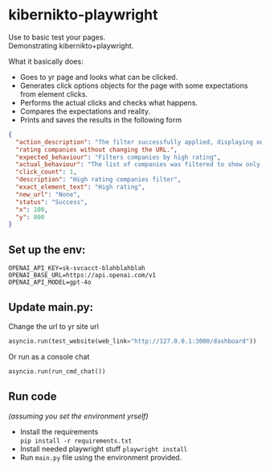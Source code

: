# kibernikto-playwright

Use to basic test your pages.  
Demonstrating kibernikto+playwright.

What it basically does:

- Goes to yr page and looks what can be clicked. 
- Generates click options objects for the page with some expectations from element clicks.
- Performs the actual clicks and checks what happens.
- Compares the expectations and reality.
- Prints and saves the results in the following form
```json
{
  "action_description": "The filter successfully applied, displaying only high ",
  "rating companies without changing the URL.",
  "expected_behaviour": "Filters companies by high rating",
  "actual_behaviour": "The list of companies was filtered to show only those with high ratings",
  "click_count": 1,
  "description": "High rating companies filter",
  "exact_element_text": "High rating",
  "new_url": "None",
  "status": "Success",
  "x": 100,
  "y": 800
}

```

## Set up the env:

```dotenv
OPENAI_API_KEY=sk-svcacct-blahblahblah
OPENAI_BASE_URL=https://api.openai.com/v1
OPENAI_API_MODEL=gpt-4o
```

## Update main.py:
Change the url to yr site url

```python
asyncio.run(test_website(web_link="http://127.0.0.1:3000/dashboard"))
```

Or run as a console chat
```python
asyncio.run(run_cmd_chat())
```

## Run code  
*(assuming you set the environment yrself)*

- Install the requirements   
  `pip install -r requirements.txt`
- Install needed playwright stuff
  `playwright install`
- Run `main.py` file using the environment provided.
